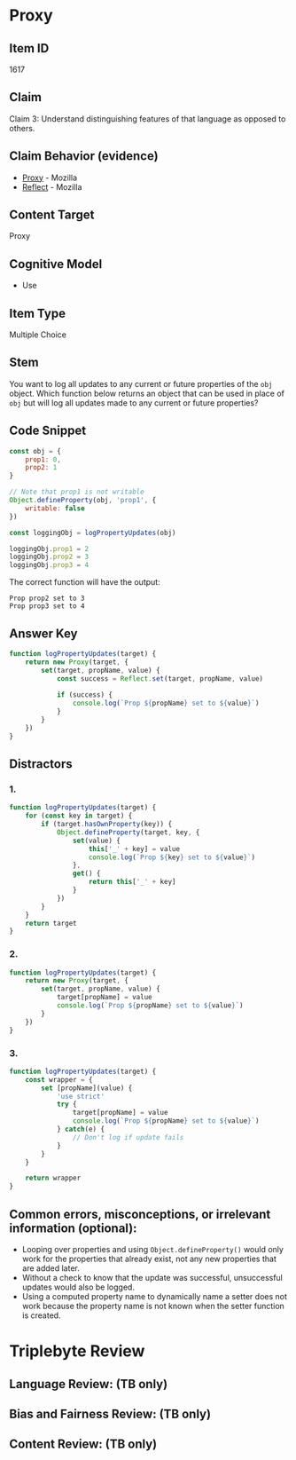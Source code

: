 # Proxy

## Item ID
1617

## Claim
Claim 3: Understand distinguishing features of that language as opposed to others.

## Claim Behavior (evidence)
- [Proxy](https://developer.mozilla.org/en-US/docs/Web/JavaScript/Reference/Global_Objects/Proxy) - Mozilla
- [Reflect](https://developer.mozilla.org/en-US/docs/Web/JavaScript/Reference/Global_Objects/Reflect) - Mozilla

## Content Target
Proxy

## Cognitive Model
* Use

## Item Type
Multiple Choice

## Stem
You want to log all updates to any current or future properties of the `obj` object. Which function below returns an object that can be used in place of `obj` but will log all updates made to any current or future properties?

## Code Snippet
```javascript
const obj = {
    prop1: 0,
    prop2: 1
}

// Note that prop1 is not writable
Object.defineProperty(obj, 'prop1', {
    writable: false
})

const loggingObj = logPropertyUpdates(obj)

loggingObj.prop1 = 2
loggingObj.prop2 = 3
loggingObj.prop3 = 4
```

The correct function will have the output:
```
Prop prop2 set to 3
Prop prop3 set to 4
```

## Answer Key
```javascript
function logPropertyUpdates(target) {
    return new Proxy(target, {
        set(target, propName, value) {
            const success = Reflect.set(target, propName, value)
            
            if (success) {
                console.log(`Prop ${propName} set to ${value}`)
            }
        }
    })
}
```

## Distractors

### 1.
```javascript
function logPropertyUpdates(target) {
    for (const key in target) {
        if (target.hasOwnProperty(key)) {
            Object.defineProperty(target, key, {
                set(value) {
                    this['_' + key] = value
                    console.log(`Prop ${key} set to ${value}`)
                },
                get() {
                    return this['_' + key]
                }
            })
        }
    }
    return target
}
```
### 2.
```javascript
function logPropertyUpdates(target) {
    return new Proxy(target, {
        set(target, propName, value) {
            target[propName] = value
            console.log(`Prop ${propName} set to ${value}`)
        }
    })
}
```

### 3.
```javascript
function logPropertyUpdates(target) {
    const wrapper = {
        set [propName](value) {
            'use strict'
            try {
                target[propName] = value
                console.log(`Prop ${propName} set to ${value}`)
            } catch(e) {
                // Don't log if update fails
            }
        }
    }

    return wrapper
}
```

## Common errors, misconceptions, or irrelevant information (optional):

* Looping over properties and using `Object.defineProperty()` would only work for the properties that already exist, not any new properties that are added later.
* Without a check to know that the update was successful, unsuccessful updates would also be logged.  
* Using a computed property name to dynamically name a setter does not work because the property name is not known when the setter function is created.

# Triplebyte Review


## Language Review: (TB only)


## Bias and Fairness Review: (TB only)


## Content Review: (TB only)
